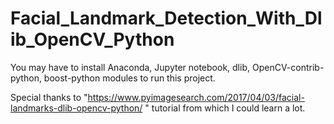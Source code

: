 # Facial_Landmark_Detection_With_Dlib_OpenCV_Python

You may have to install Anaconda, Jupyter notebook, dlib, OpenCV-contrib-python, boost-python modules to run this project.

Special thanks to "https://www.pyimagesearch.com/2017/04/03/facial-landmarks-dlib-opencv-python/ " tutorial from which I could learn a lot.

